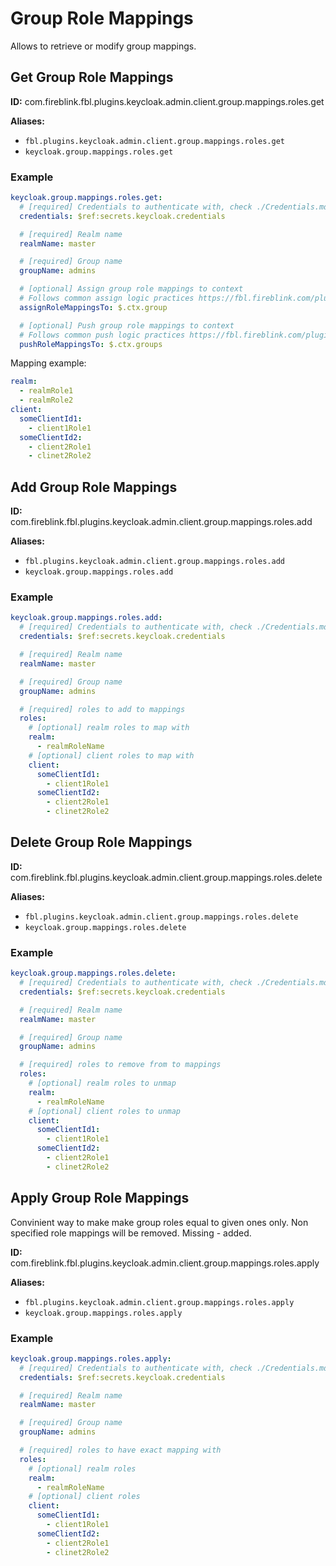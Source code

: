 # Group Role Mappings

Allows to retrieve or modify group mappings.

## Get Group Role Mappings

**ID:** com.fireblink.fbl.plugins.keycloak.admin.client.group.mappings.roles.get

**Aliases:**

- `fbl.plugins.keycloak.admin.client.group.mappings.roles.get`
- `keycloak.group.mappings.roles.get`

### Example

```yaml
keycloak.group.mappings.roles.get:
  # [required] Credentials to authenticate with, check ./Credentials.md for more information
  credentials: $ref:secrets.keycloak.credentials

  # [required] Realm name
  realmName: master

  # [required] Group name
  groupName: admins

  # [optional] Assign group role mappings to context
  # Follows common assign logic practices https://fbl.fireblink.com/plugins/common#assign-to
  assignRoleMappingsTo: $.ctx.group

  # [optional] Push group role mappings to context
  # Follows common push logic practices https://fbl.fireblink.com/plugins/common#push-to
  pushRoleMappingsTo: $.ctx.groups
```

Mapping example:

```yaml
realm:
  - realmRole1
  - realmRole2
client:
  someClientId1:
    - client1Role1
  someClientId2:
    - client2Role1
    - clinet2Role2
```

## Add Group Role Mappings

**ID:** com.fireblink.fbl.plugins.keycloak.admin.client.group.mappings.roles.add

**Aliases:**

- `fbl.plugins.keycloak.admin.client.group.mappings.roles.add`
- `keycloak.group.mappings.roles.add`

### Example

```yaml
keycloak.group.mappings.roles.add:
  # [required] Credentials to authenticate with, check ./Credentials.md for more information
  credentials: $ref:secrets.keycloak.credentials

  # [required] Realm name
  realmName: master

  # [required] Group name
  groupName: admins

  # [required] roles to add to mappings
  roles:
    # [optional] realm roles to map with
    realm:
      - realmRoleName
    # [optional] client roles to map with
    client:
      someClientId1:
        - client1Role1
      someClientId2:
        - client2Role1
        - clinet2Role2
```

## Delete Group Role Mappings

**ID:** com.fireblink.fbl.plugins.keycloak.admin.client.group.mappings.roles.delete

**Aliases:**

- `fbl.plugins.keycloak.admin.client.group.mappings.roles.delete`
- `keycloak.group.mappings.roles.delete`

### Example

```yaml
keycloak.group.mappings.roles.delete:
  # [required] Credentials to authenticate with, check ./Credentials.md for more information
  credentials: $ref:secrets.keycloak.credentials

  # [required] Realm name
  realmName: master

  # [required] Group name
  groupName: admins

  # [required] roles to remove from to mappings
  roles:
    # [optional] realm roles to unmap
    realm:
      - realmRoleName
    # [optional] client roles to unmap
    client:
      someClientId1:
        - client1Role1
      someClientId2:
        - client2Role1
        - clinet2Role2
```

## Apply Group Role Mappings

Convinient way to make make group roles equal to given ones only. Non specified role mappings will be removed. Missing - added.

**ID:** com.fireblink.fbl.plugins.keycloak.admin.client.group.mappings.roles.apply

**Aliases:**

- `fbl.plugins.keycloak.admin.client.group.mappings.roles.apply`
- `keycloak.group.mappings.roles.apply`

### Example

```yaml
keycloak.group.mappings.roles.apply:
  # [required] Credentials to authenticate with, check ./Credentials.md for more information
  credentials: $ref:secrets.keycloak.credentials

  # [required] Realm name
  realmName: master

  # [required] Group name
  groupName: admins

  # [required] roles to have exact mapping with
  roles:
    # [optional] realm roles
    realm:
      - realmRoleName
    # [optional] client roles
    client:
      someClientId1:
        - client1Role1
      someClientId2:
        - client2Role1
        - clinet2Role2
```
